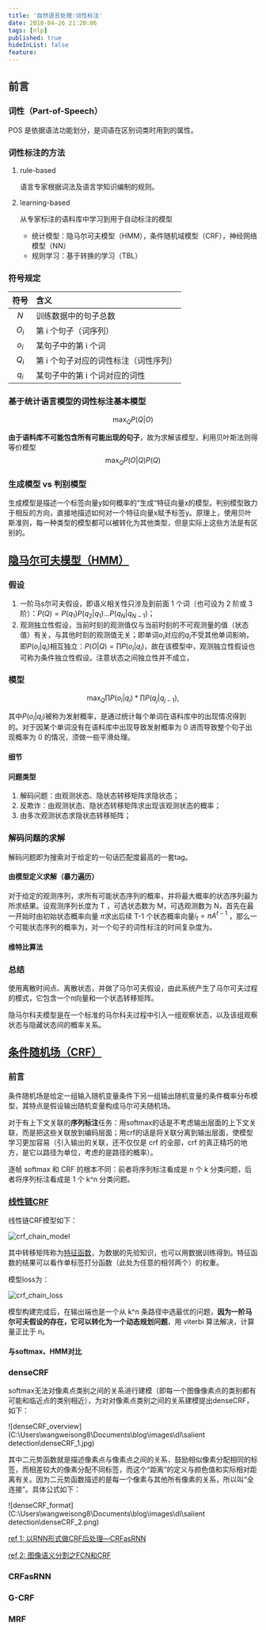 ```yaml
---
title: '自然语言处理:词性标注'
date: 2018-04-26 21:20:06
tags: [nlp]
published: true
hideInList: false
feature: 
---
```


## 前言

### 词性（Part-of-Speech）

POS 是依据语法功能划分，是词语在区别词类时用到的属性。

### 词性标注的方法

1. rule-based

   语言专家根据词法及语言学知识编制的规则。

2. learning-based

   从专家标注的语料库中学习到用于自动标注的模型

   * 统计模型：隐马尔可夫模型（HMM），条件随机域模型（CRF），神经网络模型（NN）
   * 规则学习：基于转换的学习（TBL）

### 符号规定

| 符号  | 含义                                  |
| :---: | :------------------------------------ |
|  $N$  | 训练数据中的句子总数                  |
| $O_i$ | 第 i 个句子（词序列）                 |
| $o_i$ | 某句子中的第 i 个词                   |
| $Q_i$ | 第 i 个句子对应的词性标注（词性序列） |
| $q_i$ | 某句子中的第 i 个词对应的词性         |

### 基于统计语言模型的词性标注基本模型

$$
\max_Q P(Q|O)
$$



**由于语料库不可能包含所有可能出现的句子**，故为求解该模型，利用贝叶斯法则得等价模型
$$
\max_Q P(O|Q)P(Q)
$$

### 生成模型 vs 判别模型

生成模型是描述一个标签向量y如何概率的“生成“特征向量x的模型。判别模型致力于相反的方向，直接地描述如何对一个特征向量x赋予标签y。原理上，使用贝叶斯准则，每一种类型的模型都可以被转化为其他类型，但是实际上这些方法是有区别的。



## [隐马尔可夫模型（HMM）](<https://blog.csdn.net/zxm1306192988/article/details/78595933>)

### 假设

1. 一阶马s尔可夫假设，即语义相关性只涉及到前面 1 个词（也可设为 2 阶或 3 阶）：$P(Q) = P(q_1)P(q_2|q_1)...P(q_N|q_{N-1})$；
2. 观测独立性假设，当前时刻的观测值仅与当前时刻的不可观测量的值（状态值）有关，与其他时刻的观测值无关；即单词$o_i$对应的$q_i$不受其他单词影响，即$P(o_i|q_i)$相互独立：$P(O|Q)=\prod P(o_i|q_i)$，故在该模型中，观测独立性假设也可称为条件独立性假设。注意状态之间独立性并不成立，

### 模型

$$
\max_Q \prod P(o_i|q_i) * \prod P(q_j|q_{j-1}),
$$

其中$P(o_i|q_i)$被称为发射概率，是通过统计每个单词在语料库中的出现情况得到的。对于因某个单词没有在语料库中出现导致发射概率为 0 进而导致整个句子出现概率为 0 的情况，须做一些平滑处理。

#### 细节



#### 问题类型

1. 解码问题：由观测状态、隐状态转移矩阵求隐状态；
2. 反欺诈：由观测状态、隐状态转移矩阵求出现该观测状态的概率；
3. 由多次观测状态求隐状态转移矩阵；

### 解码问题的求解

解码问题即为搜索对于给定的一句话匹配度最高的一套tag。

#### 由模型定义求解（暴力遍历）

对于给定的观测序列，求所有可能状态序列的概率，并将最大概率的状态序列最为所求结果。设观测序列长度为 T ，可选状态数为 M，可选观测数为 N，首先在最一开始时由初始状态概率向量 $\pi$求出后续 T-1 个状态概率向量$i_t = \pi A^{t-1}$ ，那么一个可能状态序列的概率为，对一个句子的词性标注的时间复杂度为。

#### 维特比算法



### 总结

使用离散时间点、离散状态，并做了马尔可夫假设，由此系统产生了马尔可夫过程的模式，它包含一个$\pi$向量和一个状态转移矩阵。

隐马尔科夫模型是在一个标准的马尔科夫过程中引入一组观察状态，以及该组观察状态与隐藏状态间的概率关系。

## [条件随机场（CRF）](<https://arxiv.org/abs/1011.4088>)

### 前言

条件随机场是给定一组输入随机变量条件下另一组输出随机变量的条件概率分布模型，其特点是假设输出随机变量构成马尔可夫随机场。

对于有上下文关联的**序列标注**任务：用softmax的话是不考虑输出层面的上下文关联，而是把这些关联放到编码层面；用crf的话是将关联分离到输出层面，使模型学习更加容易（引入输出的关联，还不仅仅是 crf 的全部，crf 的真正精巧的地方，是它以路径为单位，考虑的是路径的概率）。

逐帧 softmax 和 CRF 的根本不同：前者将序列标注看成是 n 个 k 分类问题，后者将序列标注看成是 1 个 k^n 分类问题。

### [线性链CRF](<https://www.jiqizhixin.com/articles/2018-05-23-3>)

线性链CRF模型如下：

![crf_chain_model](C:/Users/wangweisong8/Documents/blog/images/dl/salient%20detection/crf_chain_model.jpg)

其中转移矩阵称为[特征函数](<https://www.imooc.com/article/27795>)，为数据的先验知识，也可以用数据训练得到。特征函数的结果可以看作单标签打分函数（此处为任意的相邻两个）的权重。

模型loss为：

![crf_chain_loss](C:/Users/wangweisong8/Documents/blog/images/dl/salient%20detection/crf_chain_loss.jpg)

模型构建完成后，在输出端也是一个从 k^n 条路径中选最优的问题，**因为一阶马尔可夫假设的存在，它可以转化为一个动态规划问题**，用 viterbi 算法解决，计算量正比于 n。

#### 与softmax、HMM对比



### denseCRF

softmax无法对像素点类别之间的关系进行建模（即每一个图像像素点的类别都有可能和临近点的类别相近），为对对像素点类别之间的关系建模提出denseCRF，如下：

![denseCRF_overview](C:\Users\wangweisong8\Documents\blog\images\dl\salient detection\denseCRF_1.jpg)

其中二元势函数就是描述像素点与像素点之间的关系，鼓励相似像素分配相同的标签，而相差较大的像素分配不同标签，而这个“距离”的定义与颜色值和实际相对距离有关。因为二元势函数描述的是每一个像素与其他所有像素的关系，所以叫“全连接”。具体公式如下：

![denseCRF_format](C:\Users\wangweisong8\Documents\blog\images\dl\salient detection\denseCRF_2.png)

[ref 1: 以RNN形式做CRF后处理—CRFasRNN](<https://blog.csdn.net/hacker_long/article/details/89642673>)

[ref 2: 图像语义分割之FCN和CRF](<https://blog.csdn.net/u012759136/article/details/52434826>)

### CRFasRNN

### G-CRF

### MRF


